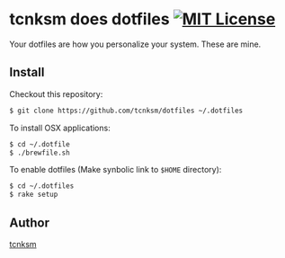 tcnksm does dotfiles [![MIT License](http://img.shields.io/badge/license-MIT-blue.svg?style=flat)](https://github.com/tcnksm/dotfiles/blob/master/LICENCE)
====

Your dotfiles are how you personalize your system. These are mine.

## Install

Checkout this repository:

```bash
$ git clone https://github.com/tcnksm/dotfiles ~/.dotfiles
```

To install OSX applications:

```bash
$ cd ~/.dotfile
$ ./brewfile.sh
```

To enable dotfiles (Make synbolic link to `$HOME` directory):

```bash
$ cd ~/.dotfiles
$ rake setup
```

## Author

[tcnksm](https://github.com/tcnksm)
